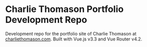 # Charlie Thomason Portfolio Development Repo

Development repo for the portfolio site of Charlie Thomason at [charliethomason.com](https://charliethomason.com). Built with Vue.js v3.3 and Vue Router v4.2.